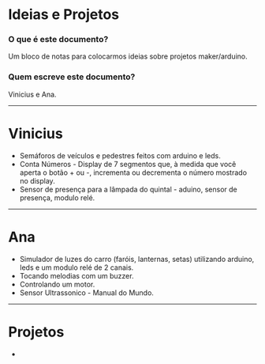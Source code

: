 # Ideias e Projetos

### O que é este documento?

Um bloco de notas para colocarmos ideias sobre projetos maker/arduino. 

### Quem escreve este documento?

Vinicius e Ana.

---

# Vinicius

- Semáforos de veículos e pedestres feitos com arduino e leds.
- Conta Números - Display de 7 segmentos que, à medida que você aperta o botão + ou -, incrementa ou decrementa o número mostrado no display.
- Sensor de presença para a lâmpada do quintal - aduino, sensor de presença, modulo relé.

---

# Ana

- Simulador de luzes do carro (faróis, lanternas, setas) utilizando arduino, leds e um modulo relé de 2 canais.
- Tocando melodias com um buzzer.
- Controlando um motor.
- Sensor Ultrassonico - Manual do Mundo.

---

# Projetos

- 

